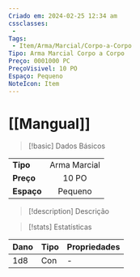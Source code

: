 ```yaml
---
Criado em: 2024-02-25 12:34 am
cssclasses:
 - 
Tags:
 - Item/Arma/Marcial/Corpo-a-Corpo
Tipo: Arma Marcial Corpo a Corpo
Preço: 0001000 PC
PreçoVisivel: 10 PO
Espaço: Pequeno
NoteIcon: Item
---
```

# [[Mangual]]

> [!basic] Dados Básicos
> 
|            |     |
| ---------- |:---:|
| **Tipo**   |   Arma Marcial  |
| **Preço**  |   10 PO   |
| **Espaço** |   Pequeno  |

> [!description] Descrição
> 
>

> [!stats] Estatísticas
>
| Dano  | Tipo | Propriedades |
| --- | ----- | ----------- |
|  1d8   |   Con    |   -          |
